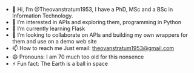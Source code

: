 - 👋 Hi, I’m @Theovanstratum1953, I have a PhD, MSc and a BSc in Information Technology.
- 👀 I’m interested in APIs and exploring them, programming in Python
- 🌱 I’m currently learning Flask
- 💞️ I’m looking to collaborate on APIs and building my own wrappers for them and use on a demo web site
- 📫 How to reach me Just email: theovanstratum1953@gmail.com
- 😄 Pronouns: I am 70 much too old for this nonsence
- ⚡ Fun fact: The Earth is a ball in space

<!---
Theovanstratum1953/Theovanstratum1953 is a ✨ special ✨ repository because its `README.md` (this file) appears on your GitHub profile.
You can click the Preview link to take a look at your changes.
--->
